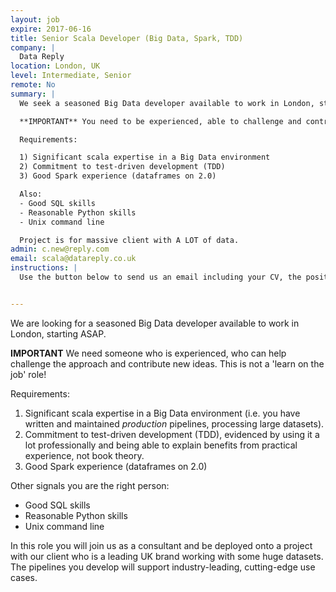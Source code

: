 ```yaml
---
layout: job
expire: 2017-06-16
title: Senior Scala Developer (Big Data, Spark, TDD)
company: |
  Data Reply
location: London, UK
level: Intermediate, Senior
remote: No
summary: |
  We seek a seasoned Big Data developer available to work in London, starting ASAP.

  **IMPORTANT** You need to be experienced, able to challenge and contribute new ideas.   This is not a 'learn on the job' role!

  Requirements:

  1) Significant scala expertise in a Big Data environment
  2) Commitment to test-driven development (TDD)
  3) Good Spark experience (dataframes on 2.0)

  Also:
  - Good SQL skills
  - Reasonable Python skills
  - Unix command line

  Project is for massive client with A LOT of data.
admin: c.new@reply.com
email: scala@datareply.co.uk
instructions: |
  Use the button below to send us an email including your CV, the position you're applying for, and anything else you might want to say.


---
```


<!-- break -->

We are looking for a seasoned Big Data developer available to work in London, starting ASAP.

**IMPORTANT** We need someone who is experienced, who can help challenge the approach and contribute new ideas. This is not a 'learn on the job' role!

Requirements:

  1. Significant scala expertise in a Big Data environment (i.e. you have written and maintained *production* pipelines, processing large datasets).
  2. Commitment to test-driven development (TDD), evidenced by using it a lot professionally and being able to explain benefits from practical experience, not book theory.
  3. Good Spark experience (dataframes on 2.0)

Other signals you are the right person:
- Good SQL skills
- Reasonable Python skills
- Unix command line

In this role you will join us as a consultant and be deployed onto a project with our client who is a leading UK brand working with some huge datasets. The pipelines you develop will support industry-leading, cutting-edge use cases.
